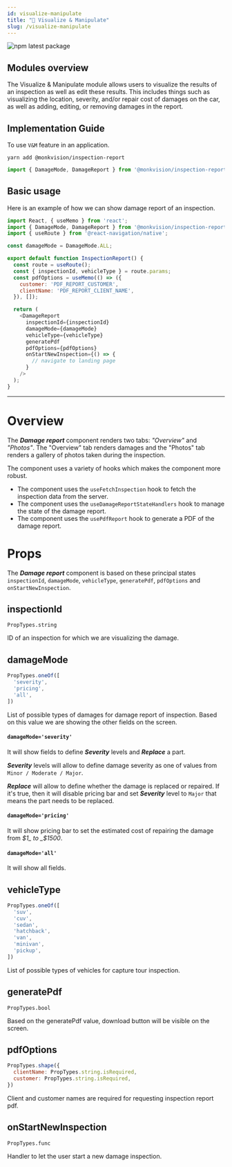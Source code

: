 ```yaml
---
id: visualize-manipulate
title: "🧿 Visualize & Manipulate"
slug: /visualize-manipulate
---
```


![npm latest package](https://img.shields.io/npm/v/@monkvision/camera/latest.svg)

## Modules overview

The Visualize & Manipulate module allows users to visualize the results of an inspection as well as edit these results. This includes things such as visualizing the location, severity, and/or repair cost of damages on the car, as well as adding, editing, or removing damages in the report.

## Implementation Guide
To use `V&M` feature in an application.

```yarn
yarn add @monkvision/inspection-report
```

``` javascript
import { DamageMode, DamageReport } from '@monkvision/inspection-report';
```

## Basic usage

Here is an example of how we can show damage report of an inspection.

```javascript
import React, { useMemo } from 'react';
import { DamageMode, DamageReport } from '@monkvision/inspection-report';
import { useRoute } from '@react-navigation/native';

const damageMode = DamageMode.ALL;

export default function InspectionReport() {
  const route = useRoute();
  const { inspectionId, vehicleType } = route.params;
  const pdfOptions = useMemo(() => ({
    customer: 'PDF_REPORT_CUSTOMER',
    clientName: 'PDF_REPORT_CLIENT_NAME',
  }), []);

  return (
    <DamageReport
      inspectionId={inspectionId}
      damageMode={damageMode}
      vehicleType={vehicleType}
      generatePdf
      pdfOptions={pdfOptions}
      onStartNewInspection={() => {
        // navigate to landing page
      }
    />
  );
}
```

<hr />

# Overview

The **_Damage report_** component renders two tabs: _"Overview"_ and _"Photos"_. The "Overview" tab renders damages and the "Photos" tab renders a gallery of photos taken during the inspection.

The component uses a variety of hooks which makes the component more robust.
* The component uses the `useFetchInspection` hook to fetch the inspection data from the server.
* The component uses the `useDamageReportStateHandlers` hook to manage the state of the damage report.
* The component uses the `usePdfReport` hook to generate a PDF of the damage report.

# Props

The **_Damage report_** component is based on these principal states `inspectionId`, `damageMode`, `vehicleType`, `generatePdf`, `pdfOptions` and `onStartNewInspection`.

## inspectionId
`PropTypes.string`

ID of an inspection for which we are visualizing the damage.

## damageMode
```javascript
PropTypes.oneOf([
  'severity',
  'pricing',
  'all',
])
```

List of possible types of damages for damage report of inspection. Based on this value we are showing the other fields on the screen.

#### `damageMode='severity'`
It will show fields to define **_Severity_** levels and **_Replace_** a part.

**_Severity_** levels will allow to define damage severity as one of values from `Minor / Moderate / Major`.

**_Replace_** will allow to define whether the damage is replaced or repaired. If it's true, then it will disable pricing bar and set **_Severity_** level to `Major` that means the part needs to be replaced.

#### `damageMode='pricing'`
It will show pricing bar to set the estimated cost of repairing the damage from _$1_ to _$1500_.

#### `damageMode='all'`
It will show all fields.

## vehicleType
```javascript
PropTypes.oneOf([
  'suv',
  'cuv',
  'sedan',
  'hatchback',
  'van',
  'minivan',
  'pickup',
])
```

List of possible types of vehicles for capture tour inspection.

## generatePdf
`PropTypes.bool`

Based on the generatePdf value, download button will be visible on the screen.

## pdfOptions
```javascript
PropTypes.shape({
  clientName: PropTypes.string.isRequired,
  customer: PropTypes.string.isRequired,
})
```

Client and customer names are required for requesting inspection report pdf.

## onStartNewInspection
`PropTypes.func`

Handler to let the user start a new damage inspection.
